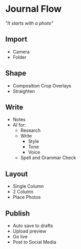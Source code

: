 # Journal Flow
*"It starts with a photo"*

## Import 
* Camera
* Folder

## Shape
* Composition Crop Overlays
* Straighten

## Write
* Notes
* AI for:
    * Research
    * Write
        * Style
        * Tone
        * Voice
    * Spell and Grammar Check


## Layout
* Single Column
* 2 Column
* Place Photos

## Publish
* Auto save to drafts
* Upload preview
* Go live
* Post to Social Media





